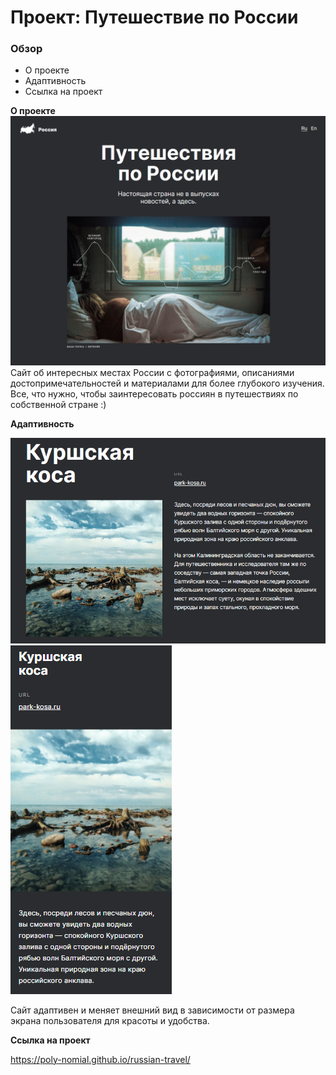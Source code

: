 # Проект: Путешествие по России

### Обзор
* О проекте
* Адаптивность
* Ссылка на проект

**О проекте**
![Хедер и первый блок](https://github.com/poly-nomial/russian-travel/blob/1ddf98f9af9f27bcac4a5580da48d934998b90cb/images/screenshots/main-screen.png?raw=true)
Сайт об интересных местах России с фотографиями, описаниями достопримечательностей и материалами для более глубокого изучения. Все, что нужно, чтобы заинтересовать россиян в путешествиях по собственной стране :)

**Адаптивность**

![Сайт на мониторе](https://github.com/poly-nomial/russian-travel/blob/1ddf98f9af9f27bcac4a5580da48d934998b90cb/images/screenshots/adaptivity-wide.png?raw=true)
![Сайт на мобильном устройстве](https://github.com/poly-nomial/russian-travel/blob/1ddf98f9af9f27bcac4a5580da48d934998b90cb/images/screenshots/adaptivity-narrow.png?raw=true)

Сайт адаптивен и меняет внешний вид в зависимости от размера экрана пользователя для красоты и удобства.

**Ссылка на проект**

https://poly-nomial.github.io/russian-travel/
